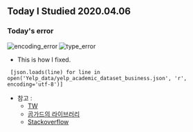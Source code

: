 ## Today I Studied 2020.04.06

### Today's error
![encoding_error]()
![type_error]()

* This is how I fixed.
<pre><code> [json.loads(line) for line in open('Yelp_data/yelp_academic_dataset_business.json', 'r', encoding='utf-8')] </code></pre>

* 참고 : 
  - [TW](https://twpower.github.io/140-parsing-json-in-python)
  - [곰가드의 라이브러리](https://gomguard.tistory.com/210)
  - [Stackoverflow](https://stackoverflow.com/questions/21058935/python-json-loads-shows-valueerror-extra-data/51830719)

